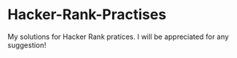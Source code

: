 # Hacker-Rank-Practises

My solutions for Hacker Rank pratices. I will be appreciated for any suggestion!

